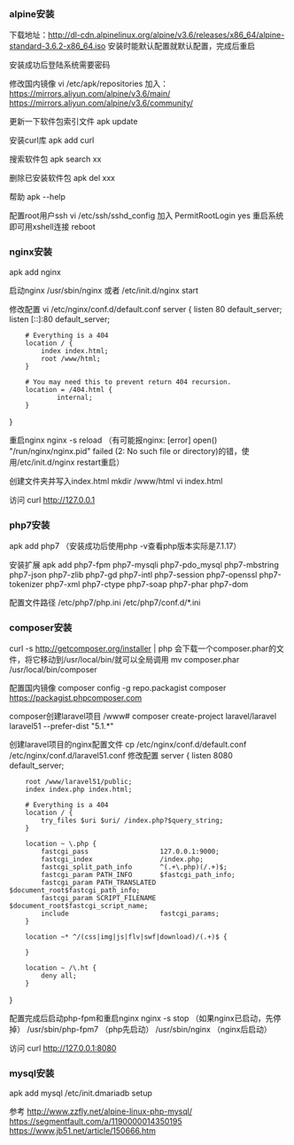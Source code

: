 ### alpine安装
下载地址：http://dl-cdn.alpinelinux.org/alpine/v3.6/releases/x86_64/alpine-standard-3.6.2-x86_64.iso
安装时能默认配置就默认配置，完成后重启

安装成功后登陆系统需要密码

修改国内镜像
vi /etc/apk/repositories
加入：https://mirrors.aliyun.com/alpine/v3.6/main/
https://mirrors.aliyun.com/alpine/v3.6/community/

更新一下软件包索引文件
apk update

安装curl库
apk add curl

搜索软件包
apk search xx

删除已安装软件包
apk del xxx

帮助
apk --help

配置root用户ssh
vi /etc/ssh/sshd_config
加入 PermitRootLogin yes
重启系统即可用xshell连接
reboot

### nginx安装
apk add nginx

启动nginx
/usr/sbin/nginx 或者
/etc/init.d/nginx start

修改配置
vi /etc/nginx/conf.d/default.conf 
server {
        listen 80 default_server;
        listen [::]:80 default_server;

        # Everything is a 404
        location / {
            index index.html;
            root /www/html;
        }

        # You may need this to prevent return 404 recursion.
        location = /404.html {
                internal;
        }
}

重启nginx
nginx -s reload
（有可能报nginx: [error] open() "/run/nginx/nginx.pid" failed (2: No such file or directory)的错，使用/etc/init.d/nginx restart重启）

创建文件夹并写入index.html
mkdir /www/html
vi index.html

访问
curl http://127.0.0.1

### php7安装
apk add php7
（安装成功后使用php -v查看php版本实际是7.1.17）

安装扩展
apk add php7-fpm php7-mysqli php7-pdo_mysql php7-mbstring php7-json php7-zlib php7-gd php7-intl php7-session php7-openssl php7-tokenizer php7-xml php7-ctype php7-soap php7-phar php7-dom

配置文件路径
/etc/php7/php.ini
/etc/php7/conf.d/*.ini

### composer安装
curl -s http://getcomposer.org/installer | php
会下载一个composer.phar的文件，将它移动到/usr/local/bin/就可以全局调用
mv composer.phar /usr/local/bin/composer

配置国内镜像
composer config -g repo.packagist composer https://packagist.phpcomposer.com

composer创建laravel项目
/www# composer create-project laravel/laravel laravel51 --prefer-dist "5.1.*"

创建laravel项目的nginx配置文件
cp /etc/nginx/conf.d/default.conf /etc/nginx/conf.d/laravel51.conf
修改配置
server {
        listen 8080 default_server;

        root /www/laravel51/public;
        index index.php index.html;

        # Everything is a 404
        location / {
            try_files $uri $uri/ /index.php?$query_string;
        }

        location ~ \.php {
            fastcgi_pass                  127.0.0.1:9000;
            fastcgi_index                 /index.php;
            fastcgi_split_path_info       ^(.+\.php)(/.+)$;
            fastcgi_param PATH_INFO       $fastcgi_path_info;
            fastcgi_param PATH_TRANSLATED $document_root$fastcgi_path_info;
            fastcgi_param SCRIPT_FILENAME $document_root$fastcgi_script_name;
            include                       fastcgi_params;
        }

        location ~* ^/(css|img|js|flv|swf|download)/(.+)$ {

        }

        location ~ /\.ht {
            deny all;
        }
}

配置完成后启动php-fpm和重启nginx
nginx -s stop （如果nginx已启动，先停掉）
/usr/sbin/php-fpm7 （php先启动）
/usr/sbin/nginx （nginx后启动）

访问
curl http://127.0.0.1:8080

### mysql安装
apk add mysql
/etc/init.dmariadb setup

参考
http://www.zzfly.net/alpine-linux-php-mysql/
https://segmentfault.com/a/1190000014350195
https://www.jb51.net/article/150666.htm
